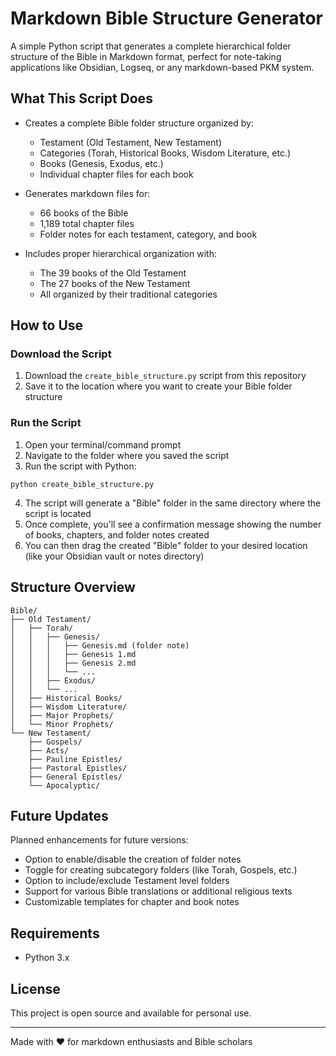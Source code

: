 # Markdown Bible Structure Generator

A simple Python script that generates a complete hierarchical folder structure of the Bible in Markdown format, perfect for note-taking applications like Obsidian, Logseq, or any markdown-based PKM system.

## What This Script Does

- Creates a complete Bible folder structure organized by:
  - Testament (Old Testament, New Testament)
  - Categories (Torah, Historical Books, Wisdom Literature, etc.)
  - Books (Genesis, Exodus, etc.)
  - Individual chapter files for each book

- Generates markdown files for:
  - 66 books of the Bible
  - 1,189 total chapter files
  - Folder notes for each testament, category, and book

- Includes proper hierarchical organization with:
  - The 39 books of the Old Testament 
  - The 27 books of the New Testament
  - All organized by their traditional categories

## How to Use

### Download the Script

1. Download the `create_bible_structure.py` script from this repository
2. Save it to the location where you want to create your Bible folder structure

### Run the Script

1. Open your terminal/command prompt
2. Navigate to the folder where you saved the script
3. Run the script with Python:

```
python create_bible_structure.py
```

4. The script will generate a "Bible" folder in the same directory where the script is located
5. Once complete, you'll see a confirmation message showing the number of books, chapters, and folder notes created
6. You can then drag the created "Bible" folder to your desired location (like your Obsidian vault or notes directory)

## Structure Overview

```
Bible/
├── Old Testament/
│   ├── Torah/
│   │   ├── Genesis/
│   │   │   ├── Genesis.md (folder note)
│   │   │   ├── Genesis 1.md
│   │   │   ├── Genesis 2.md
│   │   │   └── ...
│   │   ├── Exodus/
│   │   └── ...
│   ├── Historical Books/
│   ├── Wisdom Literature/
│   ├── Major Prophets/
│   └── Minor Prophets/
└── New Testament/
    ├── Gospels/
    ├── Acts/
    ├── Pauline Epistles/
    ├── Pastoral Epistles/
    ├── General Epistles/
    └── Apocalyptic/
```

## Future Updates

Planned enhancements for future versions:

- Option to enable/disable the creation of folder notes
- Toggle for creating subcategory folders (like Torah, Gospels, etc.)
- Option to include/exclude Testament level folders
- Support for various Bible translations or additional religious texts
- Customizable templates for chapter and book notes

## Requirements

- Python 3.x

## License

This project is open source and available for personal use.

---

Made with ❤️ for markdown enthusiasts and Bible scholars 